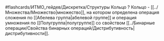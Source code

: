 #flashcards/ИТМО_гейдев/Дискретка/Структуры
Кольцо
?
Кольцо - [[../Множества/Множество|множество]], на котором определена операция сложения по [[Абелева группа|абелевой группе]] и операция умножения по [[Полугруппа|полугруппе]] со свойством [[../Бинарные операции/Свойства бинарных операций/Дистрибутивность|дистрибутивности]].
